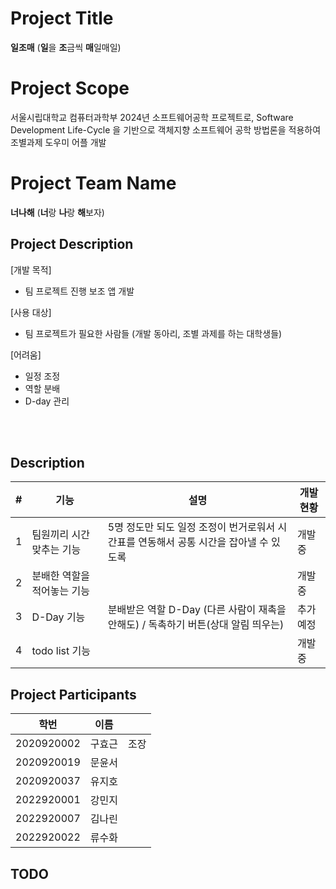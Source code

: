 # Project Title
<b>일조매</b> (<b>일</b>을 <b>조</b>금씩 <b>매</b>일매일)
<br>

# Project Scope
서울시립대학교 컴퓨터과학부 2024년 소프트웨어공학 프로젝트로, Software Development Life-Cycle 을 기반으로 객체지향
소프트웨어 공학 방법론을 적용하여 조별과제 도우미 어플 개발

# Project Team Name
<b>너나해</b> (<b>너</b>랑 <b>나</b>랑 <b>해</b>보자)
<br>

## Project Description
[개발 목적]
- 팀 프로젝트 진행 보조 앱 개발

[사용 대상]
- 팀 프로젝트가 필요한 사람들 (개발 동아리, 조별 과제를 하는 대학생들)

[어려움]
- 일정 조정
- 역할 분배
- D-day 관리
<br>
<br>


## Description
| # | 기능 | 설명 | 개발 현황 |
|-|------|--------------| ------ |
|1| 팀원끼리 시간 맞추는 기능 | 5명 정도만 되도 일정 조정이 번거로워서 시간표를 연동해서 공통 시간을 잡아낼 수 있도록| 개발중 |
|2| 분배한 역할을 적어놓는 기능 | |개발중 |
|3| D-Day 기능 |분배받은 역할 D-Day (다른 사람이 재촉을 안해도) / 독촉하기 버튼(상대 알림 띄우는)|추가 예정|
|4| todo list 기능 | |개발중 |

## Project Participants
|  학번  | 이름 ||
|-----------|------|----|
|2020920002 | 구효근 |조장|
|2020920019 | 문윤서 ||
|2020920037 | 유지호 ||
|2022920001 | 강민지 ||
|2022920007 | 김나린 ||
|2022920022 | 류수화 ||




## TODO
